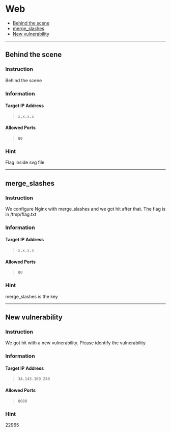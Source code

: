 # Web

- [Behind the scene](#behind-the-scene)
- [merge_slashes](#merge_slashes)
- [New vulnerability](#new-vulnerability)

---
## Behind the scene
### Instruction
Behind the scene
### Information
#### Target IP Address
> `x.x.x.x`
#### Allowed Ports
> `80`
### Hint
Flag inside svg file

---
## merge_slashes
### Instruction
We configure Nginx with merge_slashes and we got hit after that. The flag is in /tmp/flag.txt
### Information
#### Target IP Address
> `x.x.x.x`
#### Allowed Ports
> `80`
### Hint
merge_slashes is the key

---
## New vulnerability
### Instruction
We got hit with a new vulnerability. Please identify the vulnerability
### Information
#### Target IP Address
> `34.143.169.249`
#### Allowed Ports
> `8080`
### Hint
22965
